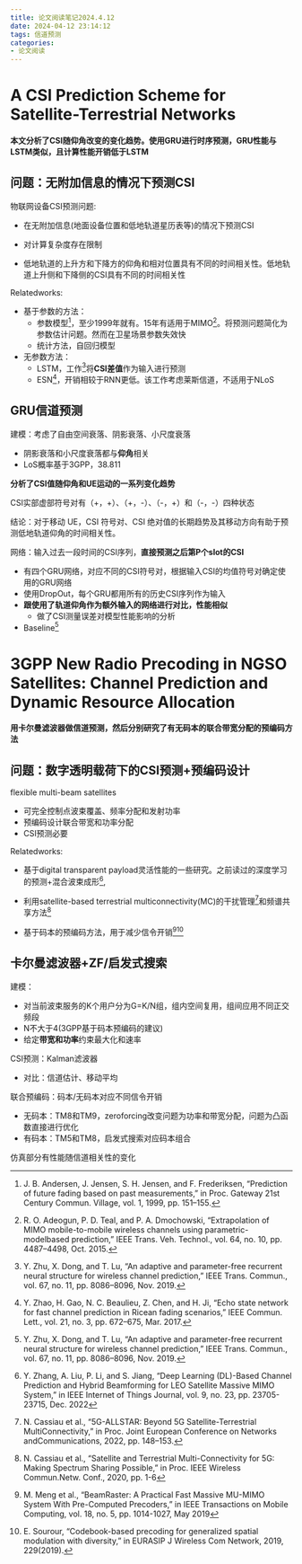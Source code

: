 ```yaml
---
title: 论文阅读笔记2024.4.12
date: 2024-04-12 23:14:12
tags: 信道预测
categories:
- 论文阅读
---
```

# A CSI Prediction Scheme for Satellite-Terrestrial Networks

**本文分析了CSI随仰角改变的变化趋势。使用GRU进行时序预测，GRU性能与LSTM类似，且计算性能开销低于LSTM**

## 问题：无附加信息的情况下预测CSI

物联网设备CSI预测问题:

- 在无附加信息(地面设备位置和低地轨道星历表等)的情况下预测CSI

- 对计算复杂度存在限制

- 低地轨道的上升方和下降方的仰角和相对位置具有不同的时间相关性。低地轨道上升侧和下降侧的CSI具有不同的时间相关性

<!-- more -->

Relatedworks:

- 基于参数的方法：
  - 参数模型[^1]，至少1999年就有。15年有适用于MIMO[^2]。将预测问题简化为参数估计问题。然而在卫星场景参数失效快
  - 统计方法，自回归模型
- 无参数方法：
  - LSTM，工作[^3]将**CSI差值**作为输入进行预测
  - ESN[^4]，开销相较于RNN更低。该工作考虑莱斯信道，不适用于NLoS

## GRU信道预测

建模：考虑了自由空间衰落、阴影衰落、小尺度衰落

- 阴影衰落和小尺度衰落都与**仰角**相关
- LoS概率基于3GPP，38.811

**分析了CSI值随仰角和UE运动的一系列变化趋势**

CSI实部虚部符号对有（+，+）、（+，-）、（-，+）和（-，-）四种状态

结论：对于移动 UE，CSI 符号对、CSI 绝对值的长期趋势及其移动方向有助于预测低地轨道仰角的时间相关性。

网络：输入过去一段时间的CSI序列，**直接预测之后第P个slot的CSI**

- 有四个GRU网络，对应不同的CSI符号对，根据输入CSI的均值符号对确定使用的GRU网络
- 使用DropOut，每个GRU都用所有的历史CSI序列作为输入
- **跟使用了轨道仰角作为额外输入的网络进行对比，性能相似**
  - 做了CSI测量误差对模型性能影响的分析
- Baseline[^3]



# 3GPP New Radio Precoding in NGSO Satellites: Channel Prediction and Dynamic Resource Allocation

**用卡尔曼滤波器做信道预测，然后分别研究了有无码本的联合带宽分配的预编码方法**

## 问题：数字透明载荷下的CSI预测+预编码设计

flexible multi-beam satellites

- 可完全控制点波束覆盖、频率分配和发射功率
- 预编码设计联合带宽和功率分配
- CSI预测必要

Relatedworks:

- 基于digital transparent payload灵活性能的一些研究。之前读过的深度学习的预测+混合波束成形[^5],

- 利用satellite-based terrestrial multiconnectivity(MC)的干扰管理[^6]和频谱共享方法[^7]
- 基于码本的预编码方法，用于减少信令开销[^8][^9]

## 卡尔曼滤波器+ZF/启发式搜索

建模：

- 对当前波束服务的K个用户分为G=K/N组，组内空间复用，组间应用不同正交频段
- N不大于4(3GPP基于码本预编码的建议)
- 给定**带宽和功率**约束最大化和速率

CSI预测：Kalman滤波器

- 对比：信道估计、移动平均

联合预编码：码本/无码本对应不同信令开销

- 无码本：TM8和TM9，zeroforcing改变问题为功率和带宽分配，问题为凸函数直接进行优化
- 有码本：TM5和TM8，启发式搜索对应码本组合

仿真部分有性能随信道相关性的变化

[^1]:J. B. Andersen, J. Jensen, S. H. Jensen, and F. Frederiksen, “Prediction of future fading based on past measurements,” in Proc. Gateway 21st Century Commun. Village, vol. 1, 1999, pp. 151–155.
[^2]:R. O. Adeogun, P. D. Teal, and P. A. Dmochowski, “Extrapolation of MIMO mobile-to-mobile wireless channels using parametric-modelbased prediction,” IEEE Trans. Veh. Technol., vol. 64, no. 10, pp. 4487–4498, Oct. 2015.
[^3]:Y. Zhu, X. Dong, and T. Lu, “An adaptive and parameter-free recurrent neural structure for wireless channel prediction,” IEEE Trans. Commun., vol. 67, no. 11, pp. 8086–8096, Nov. 2019.
[^4]:Y. Zhao, H. Gao, N. C. Beaulieu, Z. Chen, and H. Ji, “Echo state network for fast channel prediction in Ricean fading scenarios,” IEEE Commun. Lett., vol. 21, no. 3, pp. 672–675, Mar. 2017.
[^5]: Y. Zhang, A. Liu, P. Li, and S. Jiang, “Deep Learning (DL)-Based Channel Prediction and Hybrid Beamforming for LEO Satellite Massive MIMO System,” in IEEE Internet of Things Journal, vol. 9, no. 23, pp. 23705-23715, Dec. 2022
[^6]:N. Cassiau et al., “5G-ALLSTAR: Beyond 5G Satellite-Terrestrial MultiConnectivity,” in Proc. Joint European Conference on Networks andCommunications, 2022, pp. 148–153.
[^7]: N. Cassiau et al., “Satellite and Terrestrial Multi-Connectivity for 5G: Making Spectrum Sharing Possible,” in Proc. IEEE Wireless Commun.Netw. Conf., 2020, pp. 1-6
[^8]: M. Meng et al., “BeamRaster: A Practical Fast Massive MU-MIMO System With Pre-Computed Precoders,” in IEEE Transactions on Mobile Computing, vol. 18, no. 5, pp. 1014-1027, May 2019

[^9]: E. Sourour, “Codebook-based precoding for generalized spatial modulation with diversity,” in EURASIP J Wireless Com Network, 2019, 229(2019).

